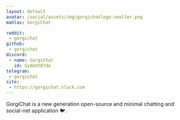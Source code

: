 ```yaml
---
layout: default
avatar: /social/assets/img/gorgichatlogo-smaller.png
mahlas: GorgiChat

reddit:
 - gorgichat
github:
 - gorgichat
discord:
 - name: GorgiChat
   id: GyA6dt87de
telegram:
 - gorgichat
site:
 - https://gorgichat.slack.com
---
```


GorgiChat is a new generation open-source and minimal chatting and social-net application 🐦.

